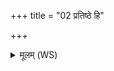 +++
title = "02 प्रतिष्ठे हि"

+++
<details><summary>मूलम् (WS)</summary>

प्रतिष्ठे हि बभूवथुर्वसूनां प्रवृद्धे देवी सुभगे उरूची ।  
द्यावापृथिवी भवतं मे स्योने ते नो मुञ्चतमंहसः॥ २ ॥  
ये स्रोत्या बिभृथो ये मनुष्यां ये अमृतं बिभृथो ये हवींषि ।  
द्यावापृथिवी भवतं मे स्योने ते नो मुञ्चतमंहसः ॥ ३ ॥
</details>